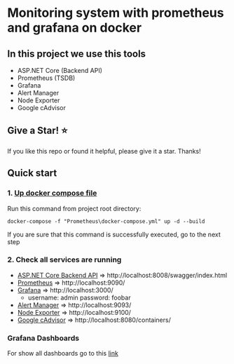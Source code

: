  # Monitoring system with prometheus and grafana on docker
 ## In this project we use this tools
 -  ASP.NET Core (Backend API)
 -  Prometheus (TSDB)
 -  Grafana 
 -  Alert Manager
 -  Node Exporter
 -  Google cAdvisor

## Give a Star! :star:

If you like this repo or found it helpful, please give it a star. Thanks!

## Quick start
### 1. [Up docker compose file](https://github.com/naeemaei/MonitoringExample/blob/master/Prometheus/docker-compose.yml)
Run this command from project root directory:
```
docker-compose -f "Prometheus\docker-compose.yml" up -d --build
```
If you are sure that this command is successfully executed, go to the next step

### 2. Check all services are running
 -  [ASP.NET Core Backend API](http://localhost:8008/swagger/index.html) => http://localhost:8008/swagger/index.html
 -  [Prometheus](http://localhost:9090/)  => http://localhost:9090/
 -  [Grafana](http://localhost:3000/) => http://localhost:3000/
    -  username: admin password: foobar
 -  [Alert Manager](http://localhost:9093/) => http://localhost:9093/
 -  [Node Exporter](http://localhost:9100/) => http://localhost:9100/
 -  [Google cAdvisor](http://localhost:8080/containers/) => http://localhost:8080/containers/

### Grafana Dashboards
For show all dashboards go to this [link](http://localhost:3000/dashboards)


